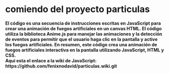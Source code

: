 <h1>
comiendo del proyecto particulas</h1>
<strong>El código es una secuencia de instrucciones escritas en JavaScript para crear una animación de fuegos artificiales en un canvas HTML. El código utiliza la biblioteca Anime.js para manejar las animaciones y la detección de eventos para permitir que el usuario haga clic en la pantalla y active los fuegos artificiales. En resumen, este código crea una animación de fuegos artificiales interactiva en la pantalla utilizando JavaScript, HTML y CSS. </strong>
<br><strong>
Aqui esta el enlace a la wiki de JavaScript: https://github.com/fenixnodavid/particulas.wiki.git</br><strong>
